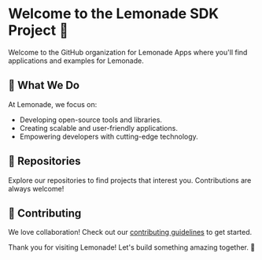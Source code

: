 # Welcome to the Lemonade SDK Project 🍋

Welcome to the GitHub organization for Lemonade Apps where you'll find applications and examples for Lemonade.

## 🌟 What We Do

At Lemonade, we focus on:
- Developing open-source tools and libraries.
- Creating scalable and user-friendly applications.
- Empowering developers with cutting-edge technology.

## 📂 Repositories

Explore our repositories to find projects that interest you. Contributions are always welcome!

## 🤝 Contributing
We love collaboration! Check out our [contributing guidelines](CONTRIBUTING.md) to get started.

Thank you for visiting Lemonade! Let's build something amazing together. 🍋
